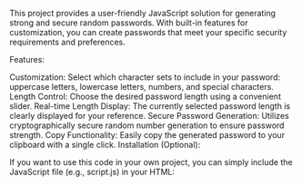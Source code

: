 This project provides a user-friendly JavaScript solution for generating strong and secure random passwords. With built-in features for customization, you can create passwords that meet your specific security requirements and preferences.

Features:

Customization: Select which character sets to include in your password: uppercase letters, lowercase letters, numbers, and special characters.
Length Control: Choose the desired password length using a convenient slider.
Real-time Length Display: The currently selected password length is clearly displayed for your reference.
Secure Password Generation: Utilizes cryptographically secure random number generation to ensure password strength.
Copy Functionality: Easily copy the generated password to your clipboard with a single click.
Installation (Optional):

If you want to use this code in your own project, you can simply include the JavaScript file (e.g., script.js) in your HTML:
